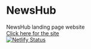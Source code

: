 # NewsHub
NewsHub landing page website\
[Click here for the site](https://n3wshub.netlify.app/)\
[![Netlify Status](https://api.netlify.com/api/v1/badges/1b6056e4-b218-42b7-8216-4f950dffbdcf/deploy-status)](https://app.netlify.com/sites/n3wshub/deploys)
